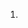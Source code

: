 <!---
Learning goals for Git and Github for Collaboration lesson of UBC-EOAS Sep-2013 bootcamp
-->

1.

